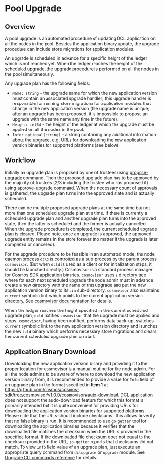 # Pool Upgrade

## Overview

A pool upgrade is an automated procedure of updating DCL application on all the
nodes in the pool. Besides the application binary update, the upgrade procedure
can include store migrations for application modules.

An upgrade is scheduled in advance for a specific height of the ledger which is
not reached yet. When the ledger reaches the height of the scheduled upgrade,
the upgrade procedure is performed on all the nodes in the pool simultaneously.

Any upgrade plan has the following fields:

* `Name: string` - the upgrade name for which the new application version must
    contain an associated upgrade handler; this upgrade handler is responsible
    for running store migrations for application modules that change in the new
    application version (the upgrade name is unique; after an upgrade has been
    proposed, it is impossible to propose an upgrade with the same name any time
    in the future).
* `Height: int64` - the height of the ledger at which the upgrade must be
    applied on all the nodes in the pool.
* `Info: optional(string)` - a string containing any additional information
    about the upgrade, e.g. URLs for downloading the new application version
    binaries for supported platforms (see below).

## Workflow

Initially an upgrade plan is proposed by one of trustees using
[propose-upgrade](transactions.md) command. Then the proposed
upgrade plan has to be approved by the majority of trustees (2/3 including the
trustee who has proposed it) using
[approve-upgrade](transactions.md#approve_upgrade) command. When the necessary
count of approvals is gathered, the upgrade plan turns into the approved state
and is actually scheduled.

There can be multiple proposed upgrade plans at the same time but not more than
one scheduled upgrade plan at a time. If there is currently a scheduled upgrade
plan and another upgrade plan turns into the approved state, then the latter is
scheduled and the former is actually cancelled. When the upgrade procedure is
completed, the current scheduled upgrade plan is cleared. Please note, once an
upgrade is approved, the approved upgrade entity remains in the store forever
(no matter if the upgrade is later completed or cancelled).

For the upgrade procedure to be feasible in an automated mode, the node daemon
process `dcld` is controlled as a sub-process by the parent process
`cosmovisor`. (But when `dcld` is used as a client or for initialization steps,
it should be launched directly.) Cosmovisor is a standard process manager for
Cosmos SDK application binaries. `cosmovisor` uses a directory tree where for
each next scheduled upgrade the node admin must in advance create a new
directory with the name of this upgrade and put the new application version
binary to its `bin` sub-directory. `cosmovisor` also maintains `current`
symbolic link which points to the current application version directory. See
[cosmovisor
documentation](https://github.com/cosmos/cosmos-sdk/tree/cosmovisor/v1.0.0/cosmovisor)
for details.

When the ledger reaches the height specified in the current scheduled upgrade
plan, `dcld` notifies `cosmovisor` that the upgrade must be applied and stops.
`cosmovisor`, having been notified, performs data back-up, switches `current`
symbolic link to the new application version directory and launches the new
`dcld` binary which performs necessary store migrations and clears the current
scheduled upgrade plan on start.

## Application Binary Download

Downloading the new application version binary and providing it to the proper
location for cosmovisor is a manual routine for the node admin. For all the node
admins to be aware of where to download the new application version binary from,
it is recommended to provide a value for `Info` field of an upgrade plan in the
format specified in **Item 1** at
<https://github.com/cosmos/cosmos-sdk/tree/cosmovisor/v1.0.0/cosmovisor#auto-download>.
DCL application does not support the audo-download feature for which this format
is primarily intended but it is quite convenient for providing URLs for
downloading the application version binaries for supported platforms. Please
note that the URLs should include checksums. This allows to verify that no false
binary is run. It is recommended to use
[`go-getter`](https://github.com/hashicorp/go-getter) tool for downloading the
application binaries because it verifies that the downloaded file matches the
checksum when the URL is provided in the specified format. If the downloaded
file checksum does not equal to the checksum provided in the URL, `go-getter`
reports that checksums did not match. To view `Info` field value of an upgrade
plan, just execute an appropriate query command from `dclupgrade` or `upgrade`
module. See [Upgrade CLI commands reference](transactions.md#upgrade) for
details.
